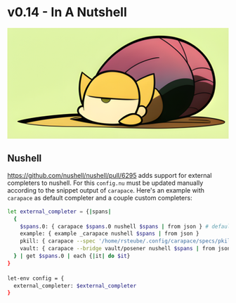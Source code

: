 # v0.14 - In A Nutshell

![](./v0.14/banner.png)


## Nushell

https://github.com/nushell/nushell/pull/6295 adds support for external completers to nushell.
For this `config.nu` must be updated manually according to the snippet output of `carapace`.
Here's an example with `carapace` as default completer and a couple custom completers:

```sh
let external_completer = {|spans| 
  {
    $spans.0: { carapace $spans.0 nushell $spans | from json } # default                                                             
    example: { example _carapace nushell $spans | from json }                                                                 
    pkill: { carapace --spec '/home/rsteube/.config/carapace/specs/pkill.yaml' nushell $spans | from json }  
    vault: { carapace --bridge vault/posener nushell $spans | from json }
  } | get $spans.0 | each {|it| do $it}
}

let-env config = {
  external_completer: $external_completer
}
```